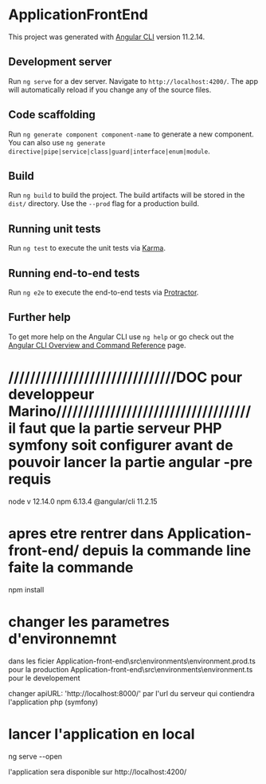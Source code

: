 # ApplicationFrontEnd

This project was generated with [Angular CLI](https://github.com/angular/angular-cli) version 11.2.14.

## Development server

Run `ng serve` for a dev server. Navigate to `http://localhost:4200/`. The app will automatically reload if you change any of the source files.

## Code scaffolding

Run `ng generate component component-name` to generate a new component. You can also use `ng generate directive|pipe|service|class|guard|interface|enum|module`.

## Build

Run `ng build` to build the project. The build artifacts will be stored in the `dist/` directory. Use the `--prod` flag for a production build.

## Running unit tests

Run `ng test` to execute the unit tests via [Karma](https://karma-runner.github.io).

## Running end-to-end tests

Run `ng e2e` to execute the end-to-end tests via [Protractor](http://www.protractortest.org/).

## Further help

To get more help on the Angular CLI use `ng help` or go check out the [Angular CLI Overview and Command Reference](https://angular.io/cli) page.


///////////////////////////////DOC pour developpeur Marino////////////////////////////////////
il faut que la partie serveur PHP symfony soit configurer avant de pouvoir lancer la partie angular
-pre requis
===========
node v 12.14.0
npm 6.13.4
@angular/cli                    11.2.15


apres etre rentrer dans Application-front-end/ depuis la commande line
faite la commande 
=================
npm install

changer les parametres d'environnemnt
====================================
dans les ficier
Application-front-end\src\environments\environment.prod.ts  pour la production
Application-front-end\src\environments\environment.ts  pour le developement

changer apiURL: 'http://localhost:8000/' par l'url du serveur qui contiendra l'application php (symfony)


lancer l'application en local
=============================
ng serve --open


l'application sera disponible sur http://localhost:4200/

